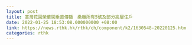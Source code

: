 ```yaml
---
layout: post
title: 荃灣花園榮華閣垂直傳播　撤離所有5號及部分高層住戶
date: 2022-01-25 18:53:08.000000000 +08:00
link: https://news.rthk.hk/rthk/ch/component/k2/1630548-20220125.htm
categories: rthk
---
```



